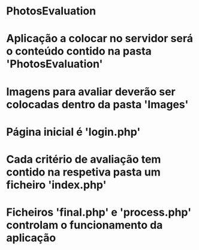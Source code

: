 # PhotosEvaluation
# Aplicação a colocar no servidor será o conteúdo contido na pasta 'PhotosEvaluation'
# Imagens para avaliar deverão ser colocadas dentro da pasta 'Images'
# Página inicial é 'login.php'
# Cada critério de avaliação tem contido na respetiva pasta um ficheiro 'index.php'
# Ficheiros 'final.php' e 'process.php' controlam o funcionamento da aplicação
